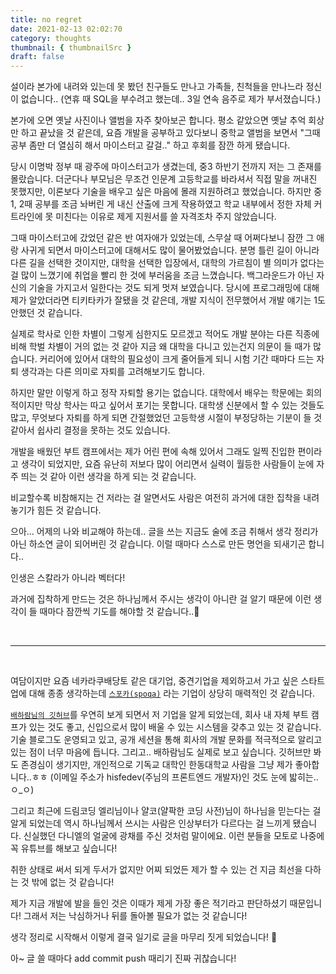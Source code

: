 ```yaml
---
title: no regret
date: 2021-02-13 02:02:70
category: thoughts
thumbnail: { thumbnailSrc }
draft: false
---
```


설이라 본가에 내려와 있는데 못 봤던 친구들도 만나고 가족들, 친척들을 만나느라 정신이 없습니다.. (연휴 때 SQL을 부수려고 했는데.. 3일 연속 음주로 제가 부서졌습니다.)

본가에 오면 옛날 사진이나 앨범을 자주 찾아보곤 합니다. 평소 같았으면 옛날 추억 회상만 하고 끝났을 것 같은데, 요즘 개발을 공부하고 있다보니 중학교 앨범을 보면서 "그때 공부 좀만 더 열심히 해서 마이스터고 갈걸.." 하고 후회를 잠깐 하게 됐습니다.

당시 이명박 정부 때 광주에 마이스터고가 생겼는데, 중3 하반기 전까지 저는 그 존재를 몰랐습니다. 더군다나 부모님은 무조건 인문계 고등학교를 바라셔서 직접 말을 꺼내진 못했지만, 이론보다 기술을 배우고 싶은 마음에 몰래 지원하려고 했었습니다. 하지만 중1, 2때 공부를 조금 놔버린 게 내신 산출에 크게 작용하였고 학교 내부에서 정한 자체 커트라인에 못 미친다는 이유로 제게 지원서를 쓸 자격조차 주지 않았습니다.

그때 마이스터고에 갔었던 같은 반 여자애가 있었는데, 스무살 때 어쩌다보니 잠깐 그 애랑 사귀게 되면서 마이스터고에 대해서도 많이 물어봤었습니다. 분명 틀린 길이 아니라 다른 길을 선택한 것이지만, 대학을 선택한 입장에서, 대학의 가르침이 별 의미가 없다는 걸 많이 느꼈기에 취업을 빨리 한 것에 부러움을 조금 느꼈습니다. 백그라운드가 아닌 자신의 기술을 가지고서 일한다는 것도 되게 멋져 보였습니다. 당시에 프로그래밍에 대해 제가 알았더라면 티키타카가 잘됐을 것 같은데, 개발 지식이 전무했어서 개발 얘기는 1도 안했던 것 같습니다.

실제로 학사로 인한 차별이 그렇게 심한지도 모르겠고 적어도 개발 분야는 다른 직종에 비해 학벌 차별이 거의 없는 것 같아 지금 왜 대학을 다니고 있는건지 의문이 들 때가 많습니다.
커리어에 있어서 대학의 필요성이 크게 줄어들게 되니 시험 기간 때마다 드는 자퇴 생각과는 다른 의미로 자퇴를 고려해보기도 합니다.

하지만 말만 이렇게 하고 정작 자퇴할 용기는 없습니다. 대학에서 배우는 학문에는 회의적이지만 막상 학사는 따고 싶어서 포기는 못합니다. 대학생 신분에서 할 수 있는 것들도 많고, 무엇보다 자퇴를 하게 되면 간절했었던 고등학생 시절이 부정당하는 기분이 들 것 같아서 쉽사리 결정을 못하는 것도 있습니다.

개발을 배웠던 부트 캠프에서는 제가 어린 편에 속해 있어서 그래도 일찍 진입한 편이라고 생각이 되었지만, 요즘 유난히 저보다 많이 어리면서 실력이 월등한 사람들이 눈에 자주 띄는 것 같아 이런 생각을 하게 되는 것 같습니다.

비교할수록 비참해지는 건 저라는 걸 알면서도 사람은 여전히 과거에 대한 집착을 내려놓기가 힘든 것 같습니다.

으아... 어제의 나와 비교해야 하는데.. 글을 쓰는 지금도 술에 조금 취해서 생각 정리가 아닌 하소연 글이 되어버린 것 같습니다. 이럴 때마다 스스로 만든 명언을 되새기곤 합니다..

인생은 스칼라가 아니라 벡터다!

과거에 집착하게 만드는 것은 하나님께서 주시는 생각이 아니란 걸 알기 때문에 이런 생각이 들 때마다 잠깐씩 기도를 해야할 것 같습니다..🙏

<br>

---

<br>

여담이지만 요즘 네카라쿠배당토 같은 대기업, 중견기업을 제외하고서 가고 싶은 스타트업에 대해 종종 생각하는데 [`스포카(spoqa)`](https://www.spoqa.com/) 라는 기업이 상당히 매력적인 것 같습니다.

[`배하람님의 깃허브`](https://github.com/baeharam)를 우연히 보게 되면서 저 기업을 알게 되었는데, 회사 내 자체 부트 캠프가 있는 것도 좋고, 신입으로서 많이 배울 수 있는 시스템을 갖추고 있는 것 같습니다. 기술 블로그도 운영되고 있고, 공개 세션을 통해 회사의 개발 문화를 적극적으로 알리고 있는 점이 너무 마음에 듭니다.
그리고.. 배하람님도 실제로 보고 싶습니다. 깃허브만 봐도 존경심이 생기지만, 개인적으로 기독교 대학인 한동대학교 사람을 그냥 제가 좋아합니다..ㅎㅎ
(이메일 주소가 hisfedev(주님의 프론트엔드 개발자)인 것도 눈에 밟히는..ㅇ\_ㅇ)

그리고 최근에 드림코딩 엘리님이나 얄코(얄팍한 코딩 사전)님이 하나님을 믿는다는 걸 알게 되었는데 역시 하나님께서 쓰시는 사람은 인상부터가 다르다는 걸 느끼게 됐습니다. 신실했던 다니엘의 얼굴에 광채를 주신 것처럼 말이에요. 이런 분들을 모토로 나중에 꼭 유튜브를 해보고 싶습니다!

취한 상태로 써서 되게 두서가 없지만 어찌 되었든 제가 할 수 있는 건 지금 최선을 다하는 것 밖에 없는 것 같습니다!

제가 지금 개발에 발을 들인 것은 이때가 제게 가장 좋은 적기라고 판단하셨기 때문입니다! 그래서 저는 낙심하거나 뒤를 돌아볼 필요가 없는 것 같습니다!

생각 정리로 시작해서 이렇게 결국 일기로 글을 마무리 짓게 되었습니다! 👏

아~ 글 쓸 때마다 add commit push 때리기 진짜 귀찮습니다!
